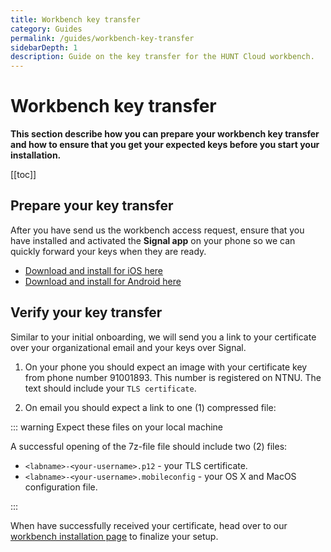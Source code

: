 ```yaml
---
title: Workbench key transfer
category: Guides
permalink: /guides/workbench-key-transfer
sidebarDepth: 1
description: Guide on the key transfer for the HUNT Cloud workbench.
---
```


# Workbench key transfer

**This section describe how you can prepare your workbench key transfer and how to ensure that you get your expected keys before you start your installation.**

[[toc]]

## Prepare your key transfer

After you have send us the workbench access request, ensure that you have installed and activated the **Signal app** on your phone so we can quickly forward your keys when they are ready. 

* [Download and install for iOS here](https://itunes.apple.com/us/app/signal-private-messenger/id874139669?mt=8)
* [Download and install for Android here](https://play.google.com/store/apps/details?id=org.thoughtcrime.securesms&hl=en)

## Verify your key transfer

Similar to your initial onboarding, we will send you a link to your certificate over your organizational email and your keys over Signal.

1. On your phone you should expect an image with your certificate key from phone number 91001893. This number is registered on NTNU. The text should include your `TLS certificate`.

2. On email you should expect a link to one (1) compressed file:

::: warning Expect these files on your local machine

A successful opening of the 7z-file file should include two (2) files:

* `<labname>-<your-username>.p12` - your TLS certificate.
* `<labname>-<your-username>.mobileconfig` - your OS X and MacOS configuration file.

:::

When have successfully received your certificate, head over to our [workbench installation page](/working-in-your-lab/workbench/installation/) to finalize your setup.

